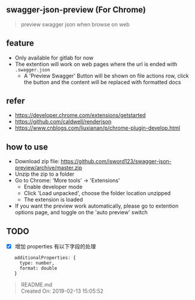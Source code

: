## swagger-json-preview (For Chrome)

> preview swagger json when browse on web

## feature
- Only available for gitlab for now
- The extention will work on web pages where the url is ended with `.swagger.json`
    - A 'Preview Swagger' Button will be shown on file actions row, click the button and the content will be replaced with formatted docs

## refer
- https://developer.chrome.com/extensions/getstarted
- https://github.com/caldwell/renderjson
- https://www.cnblogs.com/liuxianan/p/chrome-plugin-develop.html

## how to use
- Download zip file: https://github.com/isword123/swagger-json-preview/archive/master.zip
- Unzip the zip to a folder
- Go to Chrome: 'More tools' -> 'Extensions'
    - Enable developer mode
    - Click 'Load unpacked', choose the folder location unzipped
    - The extension is loaded
- If you want the preview work automatically, please go to extention options page, and toggle on the 'auto preview' switch

## TODO
- [x] 增加 properties 有以下字段的处理 
```
   additionalProperties: {
     type: number,
     format: double
   }
```



> README.md  
> Created On: 2019-02-13 15:05:52  
